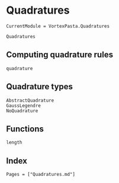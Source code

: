# Quadratures

```@meta
CurrentModule = VortexPasta.Quadratures
```

```@docs
Quadratures
```

## Computing quadrature rules

```@docs
quadrature
```

## Quadrature types

```@docs
AbstractQuadrature
GaussLegendre
NoQuadrature
```

## Functions

```@docs
length
```

## Index

```@index
Pages = ["Quadratures.md"]
```
